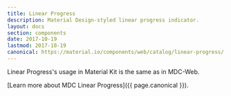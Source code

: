 ```yaml
---
title: Linear Progress
description: Material Design-styled linear progress indicator.
layout: docs
section: components
date: 2017-10-19
lastmod: 2017-10-19
canonical: https://material.io/components/web/catalog/linear-progress/
---
```


Linear Progress's usage in Material Kit is the same as in MDC-Web.

[Learn more about MDC Linear Progress]({{ page.canonical }}).
